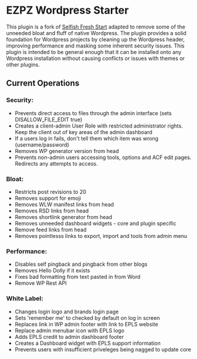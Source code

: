 # EZPZ Wordpress Starter

This plugin is a fork of [Selfish Fresh Start](https://github.com/chuckreynolds/Selfish-Fresh-Start) adapted to remove some of the unneeded bloat and fluff of native Wordpress. The plugin provides a solid foundation for Wordpress projects by cleaning up the Wordpress header, improving performance and masking some inherent security issues. This plugin is intended to be general enough that it can be installed onto any Wordpress installation without causing conflicts or issues with themes or other plugins.

## Current Operations

### Security:

- Prevents direct access to files through the admin interface (sets DISALLOW_FILE_EDIT true)
- Creates a client-admin User Role with restricted administrator rights. Keep the client out of key areas of the admin dashboard
- If a users log in fails, don't tell them which item was wrong (username/password)
- Removes WP generator version from head
- Prevents non-admin users accessing tools, options and ACF edit pages. Redirects any attempts to access.

### Bloat:

- Restricts post revisions to 20
- Removes support for emoji
- Removes WLW manifest links from head
- Removes RSD links from head
- Removes shortlink generator from head
- Removes unneeded dashboard widgets - core and plugin specific
- Remove feed links from head
- Removes pointlesss links to export, import and tools from admin menu

### Performance:
- Disables self pingback and pingback from other blogs
- Removes Hello Dolly if it exists
- Fixes bad formatting from text pasted in from Word
- Remove WP Rest API

### White Label:
- Changes login logo and brands login page
- Sets 'remember me' to checked by default on log in screen
- Replaces link in WP admin footer with link to EPLS website
- Replace admin menubar icon with EPLS logo
- Adds EPLS credit to admin dashboard footer
- Creates a Dashboard widget with EPLS support information
- Prevents users with insufficient priveleges being nagged to update core
